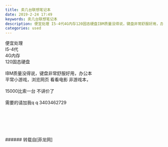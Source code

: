 ```yaml
---
title: 卖几台联想笔记本
date: 2019-2-24 17:49
keywords: 卖几台联想笔记本
description: 便宜处理 I5-4代4G内存120固态硬盘IBM质量没得说，键盘非常舒服好用，办公本平常小游戏，浏览网页 看看电影 非游戏本，15000比索一台 不讲价了需要的请加我q q 3403462729
categories: used
---
```

<td class="t_f" id="postmessage_3105033">

便宜处理 <br/>
I5-4代<br/>
4G内存<br/>
120固态硬盘<br/>
<br/>
IBM质量没得说，键盘非常舒服好用，办公本<br/>
平常小游戏，浏览网页 看看电影 非游戏本，<br/>
<br/>
15000比索一台 不讲价了<br/>
<br/>
需要的请加我q q 3403462729<br/>
<img alt="" border="0" class="zoom" data-cf-modified-ce8f625959012ff4fad4e9ff-="" file="http://www.flw.ph/data/appbyme/upload/image/201902/24/mr7VNOpfvyQM.jpg" id="aimg_S0lbd" lazyloadthumb="1" onclick="" onmouseover="" src="http://www.flw.ph/data/appbyme/upload/image/201902/24/mr7VNOpfvyQM.jpg"/><br/>
<br/>
<img alt="" border="0" class="zoom" data-cf-modified-ce8f625959012ff4fad4e9ff-="" file="http://www.flw.ph/data/appbyme/upload/image/201902/24/0wtzYy2WYXdV.jpg" id="aimg_T86O8" lazyloadthumb="1" onclick="" onmouseover="" src="http://www.flw.ph/data/appbyme/upload/image/201902/24/0wtzYy2WYXdV.jpg"/><br/>
<br/>
<img alt="" border="0" class="zoom" data-cf-modified-ce8f625959012ff4fad4e9ff-="" file="http://www.flw.ph/data/appbyme/upload/image/201902/24/JhWYcezxP7U5.jpg" id="aimg_h7a22" lazyloadthumb="1" onclick="" onmouseover="" src="http://www.flw.ph/data/appbyme/upload/image/201902/24/JhWYcezxP7U5.jpg"/><br/>
<br/>
<img alt="" border="0" class="zoom" data-cf-modified-ce8f625959012ff4fad4e9ff-="" file="http://www.flw.ph/data/appbyme/upload/image/201902/24/QBwxWpqUX4K3.jpg" id="aimg_yI84J" lazyloadthumb="1" onclick="" onmouseover="" src="http://www.flw.ph/data/appbyme/upload/image/201902/24/QBwxWpqUX4K3.jpg"/><br/>
<br/>
<img alt="" border="0" class="zoom" data-cf-modified-ce8f625959012ff4fad4e9ff-="" file="http://www.flw.ph/data/appbyme/upload/image/201902/24/3CaYXkLFfZCA.jpg" id="aimg_iEuCk" lazyloadthumb="1" onclick="" onmouseover="" src="http://www.flw.ph/data/appbyme/upload/image/201902/24/3CaYXkLFfZCA.jpg"/><br/>
<br/>
</td>
###### 转载自[菲龙网]
